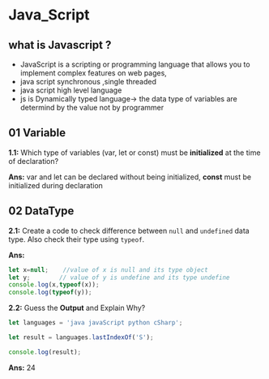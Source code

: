 # Java_Script
## what is Javascript ?
- JavaScript is a scripting or programming language that allows you to implement complex features on web pages,
- java script synchronous ,single threaded
- java script high level language
- js is Dynamically typed language-> the data type of variables are determind by the value not by programmer
## 01 Variable
**1.1:** Which type of variables (var, let or const) must be **initialized** at the time of declaration?

**Ans:** var and let can be declared without being initialized, **const** must be initialized during declaration

## 02 DataType
**2.1:** Create a code to check difference between `null` and `undefined` data type. Also check their type using `typeof`. 

**Ans:**
```js
let x=null;    //value of x is null and its type object
let y;        // value of y is undefine and its type undefine
console.log(x,typeof(x));
console.log(typeof(y));
```
**2.2:** Guess the **Output** and Explain Why?


```js
let languages = 'java javaScript python cSharp';

let result = languages.lastIndexOf('S');

console.log(result);
```
**Ans:** 24


